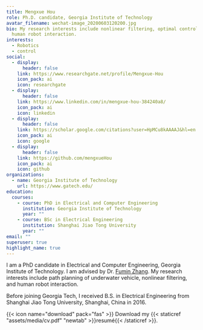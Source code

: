 ```yaml
---
title: Mengxue Hou
role: Ph.D. candidate, Georgia Institute of Technology
avatar_filename: wechat-image_20200603120200.jpg
bio: My research interests include nonlinear filtering, optimal control, and
  human robot interaction.
interests:
  - Robotics
  - control
social:
  - display:
      header: false
    link: https://www.researchgate.net/profile/Mengxue-Hou
    icon_pack: ai
    icon: researchgate
  - display:
      header: false
    link: https://www.linkedin.com/in/mengxue-hou-384240a8/
    icon_pack: ai
    icon: linkedin
  - display:
      header: false
    link: https://scholar.google.com/citations?user=HpMCu8kAAAAJ&hl=en
    icon_pack: ai
    icon: google
  - display:
      header: false
    link: https://github.com/mengxueHou
    icon_pack: ai
    icon: github
organizations:
  - name: Georgia Institute of Technology
    url: https://www.gatech.edu/
education:
  courses:
    - course: PhD in Electrical and Computer Engineering
      institution: Georgia Institute of Technology
      year: ""
    - course: BSc in Electrical Engineering
      institution: Shanghai Jiao Tong University
      year: ""
email: ""
superuser: true
highlight_name: true
---
```

I am a PhD candidate in Electrical and Computer Engineering, Georgia Institute of Technology. I am advised by Dr. [Fumin Zhang](http://fumin.ece.gatech.edu). My research interests include path planning of underwater vehicle, nonlinear filtering, and human robot interaction.

Before joining Georgia Tech, I received B.S. in Electrical Engineering from Shanghai Jiao Tong University, Shanghai, China in 2016.

{{< icon name="download" pack="fas" >}} Download my {{< staticref "assets/media/cv.pdf" "newtab" >}}resumé{{< /staticref >}}.